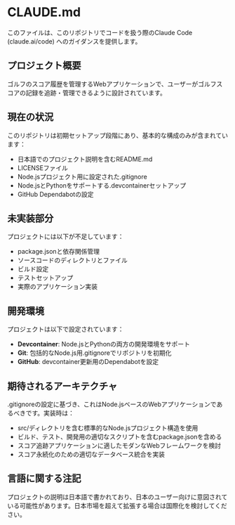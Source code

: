 # CLAUDE.md

このファイルは、このリポジトリでコードを扱う際のClaude Code (claude.ai/code) へのガイダンスを提供します。

## プロジェクト概要

ゴルフのスコア履歴を管理するWebアプリケーションで、ユーザーがゴルフスコアの記録を追跡・管理できるように設計されています。

## 現在の状況

このリポジトリは初期セットアップ段階にあり、基本的な構成のみが含まれています：
- 日本語でのプロジェクト説明を含むREADME.md
- LICENSEファイル
- Node.jsプロジェクト用に設定された.gitignore
- Node.jsとPythonをサポートする.devcontainerセットアップ
- GitHub Dependabotの設定

## 未実装部分

プロジェクトには以下が不足しています：
- package.jsonと依存関係管理
- ソースコードのディレクトリとファイル
- ビルド設定
- テストセットアップ
- 実際のアプリケーション実装

## 開発環境

プロジェクトは以下で設定されています：
- **Devcontainer**: Node.jsとPythonの両方の開発環境をサポート
- **Git**: 包括的なNode.js用.gitignoreでリポジトリを初期化
- **GitHub**: devcontainer更新用のDependabotを設定

## 期待されるアーキテクチャ

.gitignoreの設定に基づき、これはNode.jsベースのWebアプリケーションであるべきです。実装時は：
- src/ディレクトリを含む標準的なNode.jsプロジェクト構造を使用
- ビルド、テスト、開発用の適切なスクリプトを含むpackage.jsonを含める
- スコア追跡アプリケーションに適したモダンなWebフレームワークを検討
- スコア永続化のための適切なデータベース統合を実装

## 言語に関する注記

プロジェクトの説明は日本語で書かれており、日本のユーザー向けに意図されている可能性があります。日本市場を超えて拡張する場合は国際化を検討してください。